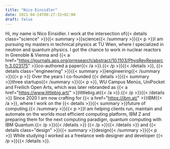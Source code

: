```yaml
---
title: "Nico Einsidler"
date: 2021-04-24T00:27:31+02:00
draft: false
---
```


Hi, my name is Nico Einsidler. I work at the intersection of{{< details class="science" >}}{{< summary >}}science{{< /summary >}}{{< p >}}I am pursuing my masters in technical physics at TU Wien, where I specialized in neutron and quantum physics. I got the chance to work in nuclear reactors in Grenoble & Vienna and {{< a href="https://journals.aps.org/prresearch/abstract/10.1103/PhysRevResearch.3.023175" >}}co-authored a paper{{< /a >}}.{{< /p >}}{{< /details >}}, {{< details class="engineering" >}}{{< summary >}}engineering{{< /summary >}}{{< p >}}
Over the years I co-founded {{< details >}}{{< summary >}}three startups{{< /summary >}}{{< p >}}, WU Campus Menüs, UniPocket and Freilich Open Arts, which was later rebranded as {{< a href="https://www.littlebig.art/" >}}littlebig.at{{< /a >}}.{{< /p >}}{{< /details >}} Since 2020 I am now crafting for {{< a href="https://ibm.at/" >}}IBM{{< /a >}}, where I work on the {{< details >}}{{< summary >}}future of computing.{{< /summary >}}{{< p >}}I am helping clients run, maintain and automate on the worlds most efficient computing platform, IBM Z and preparing them for the next computing paradigm, quantum computing with IBM Quantum.{{< /p >}}{{< /details >}}
{{< /p >}}{{< /details >}}
and {{< details class="design" >}}{{< summary >}}design{{< /summary >}}{{< p >}}
While studying I worked as a freelance web designer and developer
{{< /p >}}{{< /details >}}.
<!-- to solve humanities biggest problems. -->

